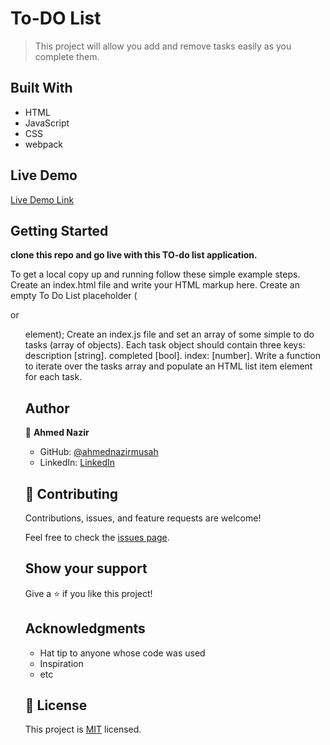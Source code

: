 # To-DO List

> This project will allow you add and remove tasks easily as you complete them.

## Built With

- HTML
- JavaScript
- CSS
- webpack

## Live Demo

[Live Demo Link](https://ahmednazirmusah.github.io/To-Do-LIST/dist/)


## Getting Started

**clone this repo and go live with this TO-do list application.**

To get a local copy up and running follow these simple example steps.
Create an index.html file and write your HTML markup here. Create an empty To Do List placeholder (<div> or <ul> element);
Create an index.js file and set an array of some simple to do tasks (array of objects). Each task object should contain three keys:
description [string].
completed [bool].
index: [number].
Write a function to iterate over the tasks array and populate an HTML list item element for each task.


## Author

👤 **Ahmed Nazir**

- GitHub: [@ahmednazirmusah](https://github.com/ahmednazirmusah)
- LinkedIn: [LinkedIn](https://linkedin.com/in/ahmednazirmusah)



## 🤝 Contributing

Contributions, issues, and feature requests are welcome!

Feel free to check the [issues page](../../issues/).

## Show your support

Give a ⭐️ if you like this project!

## Acknowledgments

- Hat tip to anyone whose code was used
- Inspiration
- etc

## 📝 License

This project is [MIT](./LICENSE) licensed.